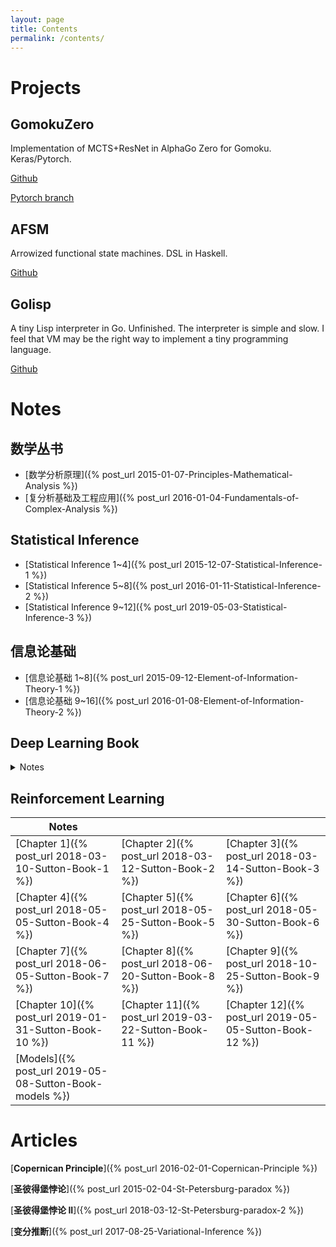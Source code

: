 ```yaml
---
layout: page
title: Contents
permalink: /contents/
---
```


# Projects

## GomokuZero

Implementation of MCTS+ResNet in AlphaGo Zero for Gomoku. Keras/Pytorch.

[Github](https://github.com/FiveEyes/GomokuZero)

[Pytorch branch](https://github.com/FiveEyes/GomokuZero/tree/pytorch)



## AFSM

Arrowized functional state machines. DSL in Haskell.

[Github](https://github.com/PseudoPower/AFSM)



## Golisp

A tiny Lisp interpreter in Go. Unfinished. The interpreter is simple and slow. I feel that VM may be the right way to implement a tiny programming language.

[Github](https://github.com/FiveEyes/golisp)



# Notes

## 数学丛书
  * [数学分析原理]({% post_url 2015-01-07-Principles-Mathematical-Analysis %})
  * [复分析基础及工程应用]({% post_url 2016-01-04-Fundamentals-of-Complex-Analysis %})

## Statistical Inference
  * [Statistical Inference 1~4]({% post_url 2015-12-07-Statistical-Inference-1 %})
  * [Statistical Inference 5~8]({% post_url 2016-01-11-Statistical-Inference-2 %})
  * [Statistical Inference 9~12]({% post_url 2019-05-03-Statistical-Inference-3 %})

## 信息论基础
  * [信息论基础 1~8]({% post_url 2015-09-12-Element-of-Information-Theory-1 %})
  * [信息论基础 9~16]({% post_url 2016-01-08-Element-of-Information-Theory-2 %})

## Deep Learning Book

<details>
```
 <summary>Notes</summary>
```
| | | |
| --- | --- | --- |
| [Chapter 5]({% post_url 2017-03-15-Deep-Learning-Book-5 %}) | [Chapter 6]({% post_url 2017-03-16-Deep-Learning-Book-6 %}) | [Chapter 7]({% post_url 2017-06-17-Deep-Learning-Book-7 %}) |
| [Chapter 8]({% post_url 2017-07-04-Deep-Learning-Book-8 %}) | [Chapter 9]({% post_url 2017-08-09-Deep-Learning-Book-9 %}) |[Chapter 10]({% post_url 2017-09-16-Deep-Learning-Book-10 %}) |
| [Chapter 11]({% post_url 2017-10-19-Deep-Learning-Book-11 %}) | [Chapter 12]({% post_url 2017-11-02-Deep-Learning-Book-12 %}) | [Chapter 13]({% post_url 2017-11-03-Deep-Learning-Book-13 %}) |
| [Chapter 14]({% post_url 2017-11-06-Deep-Learning-Book-14 %}) | [Chapter 15]({% post_url 2017-11-09-Deep-Learning-Book-15 %}) | [Chapter 16]({% post_url 2017-11-19-Deep-Learning-Book-16 %}) |
| [Chapter 17]({% post_url 2017-12-02-Deep-Learning-Book-17 %}) | [Chapter 18]({% post_url 2017-12-10-Deep-Learning-Book-18 %}) | [Chapter 19]({% post_url 2017-12-27-Deep-Learning-Book-19 %}) |
| [Chapter 20]({% post_url 2018-01-11-Deep-Learning-Book-20 %}) | | |

</details>




## Reinforcement Learning

| Notes | | |
| --- | --- | --- |
| [Chapter 1]({% post_url 2018-03-10-Sutton-Book-1 %}) | [Chapter 2]({% post_url 2018-03-12-Sutton-Book-2 %}) | [Chapter 3]({% post_url 2018-03-14-Sutton-Book-3 %}) |
| [Chapter 4]({% post_url 2018-05-05-Sutton-Book-4 %}) | [Chapter 5]({% post_url 2018-05-25-Sutton-Book-5 %}) | [Chapter 6]({% post_url 2018-05-30-Sutton-Book-6 %}) |
| [Chapter 7]({% post_url 2018-06-05-Sutton-Book-7 %}) | [Chapter 8]({% post_url 2018-06-20-Sutton-Book-8 %}) | [Chapter 9]({% post_url 2018-10-25-Sutton-Book-9 %}) |
| [Chapter 10]({% post_url 2019-01-31-Sutton-Book-10 %}) | [Chapter 11]({% post_url 2019-03-22-Sutton-Book-11 %}) | [Chapter 12]({% post_url 2019-05-05-Sutton-Book-12 %}) | 
| [Models]({% post_url 2019-05-08-Sutton-Book-models %}) | | |


# Articles

[**Copernican Principle**]({% post_url 2016-02-01-Copernican-Principle %})

[**圣彼得堡悖论**]({% post_url 2015-02-04-St-Petersburg-paradox %})

[**圣彼得堡悖论 II**]({% post_url 2018-03-12-St-Petersburg-paradox-2 %})

[**变分推断**]({% post_url 2017-08-25-Variational-Inference %})
